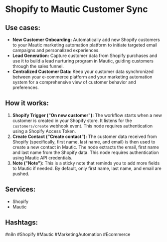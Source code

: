 # Shopify to Mautic Customer Sync

## Use cases:

*   **New Customer Onboarding:** Automatically add new Shopify customers to your Mautic marketing automation platform to initiate targeted email campaigns and personalized experiences.
*   **Lead Generation:** Capture customer data from Shopify purchases and use it to build a lead nurturing program in Mautic, guiding customers through the sales funnel.
*   **Centralized Customer Data:** Keep your customer data synchronized between your e-commerce platform and your marketing automation system for a comprehensive view of customer behavior and preferences.

## How it works:

1.  **Shopify Trigger ("On new customer"):** The workflow starts when a new customer is created in your Shopify store. It listens for the `customers/create` webhook event. This node requires authentication using a Shopify Access Token.
2.  **Create Contact ("Create contact"):** The customer data received from Shopify (specifically, first name, last name, and email) is then used to create a new contact in Mautic.  The node extracts the email, first name and last name from the Shopify data. This node requires authentication using Mautic API credentials.
3.  **Note ("Note"):** This is a sticky note that reminds you to add more fields to Mautic if needed. By default, only first name, last name, and email are pushed.

## Services:

*   Shopify
*   Mautic

## Hashtags:

#n8n #Shopify #Mautic #MarketingAutomation #Ecommerce
